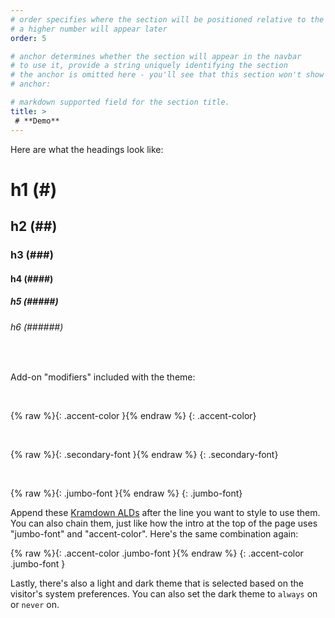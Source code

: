 ```yaml
---
# order specifies where the section will be positioned relative to the other sections
# a higher number will appear later
order: 5

# anchor determines whether the section will appear in the navbar
# to use it, provide a string uniquely identifying the section
# the anchor is omitted here - you'll see that this section won't show up in the navbar
# anchor: 

# markdown supported field for the section title.
title: >
 # **Demo**
---
```

Here are what the headings look like:
# h1 (\#)
## h2 (\#\#)
### h3 (\#\#\#)
#### h4 (\#\#\#\#)
##### h5 (\#\#\#\#\#)
###### h6 (\#\#\#\#\#\#)

<br />

Add-on "modifiers" included with the theme:

<br />

{% raw  %}\{: .accent-color  \}{% endraw  %}
{: .accent-color}

<br />

{% raw  %}\{: .secondary-font  \}{% endraw  %}
{: .secondary-font}

<br />

{% raw  %}\{: .jumbo-font  \}{% endraw  %}
{: .jumbo-font}

Append these [Kramdown ALDs](https://kramdown.gettalong.org/syntax.html#attribute-list-definitions) after the line you want to style to use them. You can also chain them, just like how the intro at the top of the page uses "jumbo-font" and "accent-color". Here's the same combination again:

{% raw  %}\{: .accent-color .jumbo-font \}{% endraw  %}
{: .accent-color .jumbo-font }

Lastly, there's also a light and dark theme that is selected based on the visitor's system preferences. You can also set the dark theme to `always` on or `never` on.